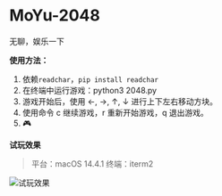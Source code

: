 # MoYu-2048
 无聊，娱乐一下

**使用方法：**
1. 依赖`readchar`，`pip install readchar`
2. 在终端中运行游戏：python3 2048.py
3. 游戏开始后，使用 ←, →, ↑, ↓ 进行上下左右移动方块。
4. 使用命令 c 继续游戏，r 重新开始游戏，q 退出游戏。
5. 🎮


**试玩效果**

> 平台：macOS 14.4.1
> 终端：iterm2


![试玩效果](https://github.com/Dtheme/MoYu-2048/assets/12546152/ff31df23-1b79-4d7a-9d89-49b89796341c)
